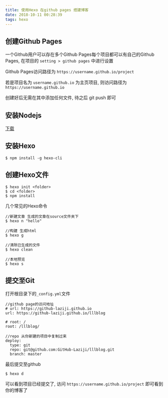 ```yaml
---
title: 使用Hexo 在github pages 搭建博客
date: 2018-10-11 00:28:39
tags: hexo
---
```



## 创建Github Pages
一个Github用户可以存在多个Github Pages每个项目都可以有自己的Github Pages, 在项目的 `setting > github pages` 中进行设置 

Github Pages访问路径为 `https://username.github.io/project`

若是项目名为 `username.github.io` 为主页项目, 则访问路径为 `https://username.github.io`

创建好后无需在其中添加任何文件, 待之后 git push 即可

## 安装Nodejs
[下载](https://nodejs.org/zh-cn/)

## 安装Hexo
```
$ npm install -g hexo-cli
```

## 创建Hexo文件
```
$ hexo init <folder>
$ cd <folder>
$ npm install
```
几个常见的Hexo命令
```
//新建文章 生成的文章在source文件夹下
$ hexo n "hello"

//构建 生成html
$ hexo g

//清除已生成的文件
$ hexo clean

//本地预览
$ hexo s
```

## 提交至Git
打开根目录下的`_config.yml`文件
```
//github page的访问地址
# url: https://github-laziji.github.io
url: https://github-laziji.github.io/lllblog

# root: /
root: /lllblog/

//repo 从你新建的项目中复制过来
deploy:
  type: git
  repo: git@github.com:GitHub-Laziji/lllblog.git
  branch: master
```
最后提交至github
```
$ hexo d
```
可以看到项目已经提交了, 访问 `https://username.github.io/project` 即可看到你的博客了


